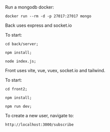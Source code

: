 Run a mongodb docker:

	docker run --rm -d -p 27017:27017 mongo


Back uses express and socket.io 

To start:

    cd back/server;

	npm install;

	node index.js; 

Front uses vite, vue, vuex, socket.io and tailwind.

To start:

	cd front2;

	npm install;

	npm run dev;

To create a new user, navigate to:

	http://localhost:3000/subscribe 

